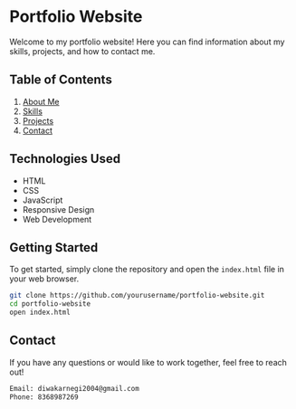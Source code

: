 # Portfolio Website

Welcome to my portfolio website! Here you can find information about my skills, projects, and how to contact me.

## Table of Contents

1. [About Me](about.html)
2. [Skills](skills.html)
3. [Projects](projects.html)
4. [Contact](contact.html)

## Technologies Used

- HTML
- CSS
- JavaScript
- Responsive Design
- Web Development

## Getting Started

To get started, simply clone the repository and open the `index.html` file in your web browser.

```bash
git clone https://github.com/yourusername/portfolio-website.git
cd portfolio-website
open index.html
```

## Contact

If you have any questions or would like to work together, feel free to reach out!

```bash
Email: diwakarnegi2004@gmail.com
Phone: 8368987269
```